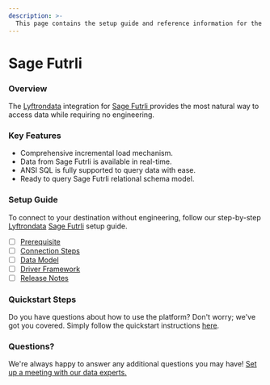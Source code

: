 ```yaml
---
description: >-
  This page contains the setup guide and reference information for the Sage Futrli source connector.
---
```


# Sage Futrli

### Overview

The [Lyftrondata](https://www.lyftrondata.com/) integration for [Sage Futrli](https://www.lyftrondata.com/integration/sage-futrli/)[ ](https://www.lyftrondata.com/integration/sage-futrli/)provides the most natural way to access data while requiring no engineering.

### Key Features

* Comprehensive incremental load mechanism.
* Data from Sage Futrli is available in real-time.&#x20;
* ANSI SQL is fully supported to query data with ease.
* Ready to query Sage Futrli relational schema model.

### Setup Guide

To connect to your destination without engineering, follow our step-by-step [Lyftrondata](https://www.lyftrondata.com/)  [Sage Futrli](https://www.lyftrondata.com/integration/sage-futrli/) setup guide.

* [ ] [Prerequisite](../../finance-analytics/sage-futrli/prerequisite.md)
* [ ] [Connection Steps](../../finance-analytics/sage-futrli/connection-steps.md)
* [ ] [Data Model](../../finance-analytics/sage-futrli/data-model/)
* [ ] [Driver Framework](../../finance-analytics/sage-futrli/driver-framework/)
* [ ] [Release Notes](../../finance-analytics/sage-futrli/release-notes.md)

### Quickstart Steps

Do you have questions about how to use the platform? Don't worry; we've got you covered. Simply follow the quickstart instructions [here](../../../quickstart-steps.md).

### Questions? <a href="#questions" id="questions"></a>

We're always happy to answer any additional questions you may have! [Set up a meeting with our data experts.](https://www.lyftrondata.com/book-a-meeting/)

